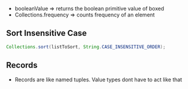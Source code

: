 * booleanValue => returns the boolean primitive value of boxed
* Collections.frequency => counts frequency of an element

## Sort Insensitive Case

```java
Collections.sort(listToSort, String.CASE_INSENSITIVE_ORDER);
```

## Records

* Records are like named tuples. Value types dont have to act like that
